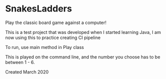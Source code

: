 # SnakesLadders

Play the classic board game against a computer!

This is a test project that was developed when I started learning Java, I am now using this to practice creating CI pipeline

To run, use main method in Play class

This is played on the command line, and the number you choose has to be between 1 - 6.

Created March 2020
